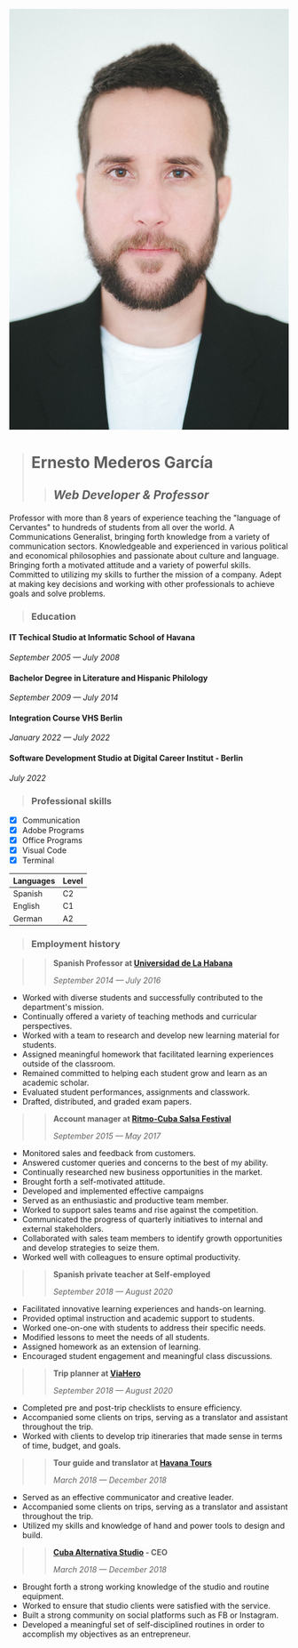  ![My picture](./_DSC9448.jpg)

 > # Ernesto Mederos García
 >> ## _Web Developer & Professor_


 #### <p>
Professor with more than 8 years of experience teaching the "language of Cervantes" to hundreds of students from all over the world. A Communications Generalist, bringing forth knowledge from a variety of communication sectors. Knowledgeable and experienced in various political and economical philosophies and passionate about culture and language. Bringing forth a motivated attitude and a variety of powerful skills. Committed to utilizing my skills to further the mission of a company. Adept at making key decisions and working with other professionals to achieve goals and solve problems. </p>

> ### Education

#### **IT Techical Studio at Informatic School of Havana**
_<p>September 2005 — July 2008</p>_

#### **Bachelor Degree in Literature and Hispanic Philology**
_<p>September 2009 — July 2014</p>_

#### **Integration Course VHS Berlin**
_<p>January 2022 — July 2022</p>_

#### **Software Development Studio at Digital Career Institut - Berlin**
_<p>July 2022</p>_

> ### Professional skills

- [x] Communication
- [x] Adobe Programs
- [x] Office Programs
- [x] Visual Code
- [x] Terminal 

| Languages | Level |
|-----------|-------|
|Spanish    | C2    |
|English    | C1    |
|German     | A2    |


> ### Employment history

>> **Spanish Professor at [Universidad de La Habana](https://en.wikipedia.org/wiki/University_of_Havana)**
_<p>September 2014 — July 2016 </p>_

- Worked with diverse students and successfully contributed to the
department's mission.
- Continually offered a variety of teaching methods and curricular
perspectives.
- Worked with a team to research and develop new learning
material for students.
- Assigned meaningful homework that facilitated learning
experiences outside of the classroom.
- Remained committed to helping each student grow and learn as
an academic scholar.
- Evaluated student performances, assignments and classwork.
- Drafted, distributed, and graded exam papers.

>> **Account manager at [Ritmo-Cuba Salsa Festival](https://www.dancefestivalincuba.com/?lang=de)**
_<p>September 2015 — May 2017</p>_

- Monitored sales and feedback from customers.
- Answered customer queries and concerns to the best of my ability.
- Continually researched new business opportunities in the market.
- Brought forth a self-motivated attitude.
- Developed and implemented effective campaigns
- Served as an enthusiastic and productive team member.
- Worked to support sales teams and rise against the competition.
- Communicated the progress of quarterly initiatives to internal and
external stakeholders.
- Collaborated with sales team members to identify growth
opportunities and develop strategies to seize them.
- Worked well with colleagues to ensure optimal productivity.

>> **Spanish private teacher at Self-employed**
_<p>September 2018 — August 2020</p>_

- Facilitated innovative learning experiences and hands-on
learning.
- Provided optimal instruction and academic support to students.
- Worked one-on-one with students to address their specific needs.
- Modified lessons to meet the needs of all students.
- Assigned homework as an extension of learning.
- Encouraged student engagement and meaningful class
discussions.

>> **Trip planner at [ViaHero](https://www.viahero.com/)**
_<p>September 2018 — August 2020</p>_

- Completed pre and post-trip checklists to ensure efficiency.
- Accompanied some clients on trips, serving as a translator and
assistant throughout the trip.
- Worked with clients to develop trip itineraries that made sense in
terms of time, budget, and goals.

>> **Tour guide and translator at [Havana Tours](https://www.facebook.com/kubakompass)**
_<p>March 2018 — December 2018</p>_

- Served as an effective communicator and creative leader.
- Accompanied some clients on trips, serving as a translator and
assistant throughout the trip.
- Utilized my skills and knowledge of hand and power tools to
design and build.

>> **[Cuba Alternativa Studio](https://www.picuki.com/profile/cuba_alternativa_studio) - CEO**
_<p>March 2018 — December 2018</p>_

- Brought forth a strong working knowledge of the studio and
routine equipment.
- Worked to ensure that studio clients were satisfied with the service.
- Built a strong community on social platforms such as FB or
Instagram.
- Developed a meaningful set of self-disciplined routines in order to
accomplish my objectives as an entrepreneur.
